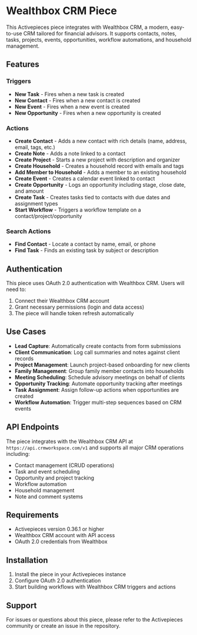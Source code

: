 # Wealthbox CRM Piece

This Activepieces piece integrates with Wealthbox CRM, a modern, easy-to-use CRM tailored for financial advisors. It supports contacts, notes, tasks, projects, events, opportunities, workflow automations, and household management.

## Features

### Triggers
- **New Task** - Fires when a new task is created
- **New Contact** - Fires when a new contact is created  
- **New Event** - Fires when a new event is created
- **New Opportunity** - Fires when a new opportunity is created

### Actions
- **Create Contact** - Adds a new contact with rich details (name, address, email, tags, etc.)
- **Create Note** - Adds a note linked to a contact
- **Create Project** - Starts a new project with description and organizer
- **Create Household** - Creates a household record with emails and tags
- **Add Member to Household** - Adds a member to an existing household
- **Create Event** - Creates a calendar event linked to contact
- **Create Opportunity** - Logs an opportunity including stage, close date, and amount
- **Create Task** - Creates tasks tied to contacts with due dates and assignment types
- **Start Workflow** - Triggers a workflow template on a contact/project/opportunity

### Search Actions
- **Find Contact** - Locate a contact by name, email, or phone
- **Find Task** - Finds an existing task by subject or description

## Authentication

This piece uses OAuth 2.0 authentication with Wealthbox CRM. Users will need to:

1. Connect their Wealthbox CRM account
2. Grant necessary permissions (login and data access)
3. The piece will handle token refresh automatically

## Use Cases

- **Lead Capture**: Automatically create contacts from form submissions
- **Client Communication**: Log call summaries and notes against client records
- **Project Management**: Launch project-based onboarding for new clients
- **Family Management**: Group family member contacts into households
- **Meeting Scheduling**: Schedule advisory meetings on behalf of clients
- **Opportunity Tracking**: Automate opportunity tracking after meetings
- **Task Assignment**: Assign follow-up actions when opportunities are created
- **Workflow Automation**: Trigger multi-step sequences based on CRM events

## API Endpoints

The piece integrates with the Wealthbox CRM API at `https://api.crmworkspace.com/v1` and supports all major CRM operations including:

- Contact management (CRUD operations)
- Task and event scheduling
- Opportunity and project tracking
- Workflow automation
- Household management
- Note and comment systems

## Requirements

- Activepieces version 0.36.1 or higher
- Wealthbox CRM account with API access
- OAuth 2.0 credentials from Wealthbox

## Installation

1. Install the piece in your Activepieces instance
2. Configure OAuth 2.0 authentication
3. Start building workflows with Wealthbox CRM triggers and actions

## Support

For issues or questions about this piece, please refer to the Activepieces community or create an issue in the repository.
